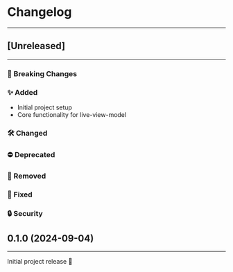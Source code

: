 # Changelog
---

## [Unreleased]
---

### 🚨 Breaking Changes

### ✨ Added
- Initial project setup
- Core functionality for live-view-model

### 🛠️ Changed

### ⛔ Deprecated

### 👋 Removed

### 🐛 Fixed

### 🔒 Security


## 0.1.0 (2024-09-04)
---

Initial project release 🚧
